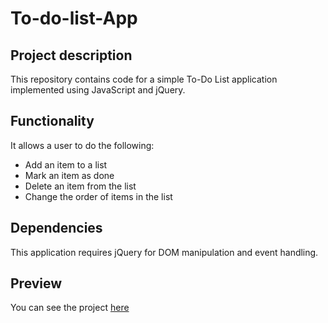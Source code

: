 # To-do-list-App

## Project description

This repository contains code for a simple To-Do List application implemented using JavaScript and jQuery.

## Functionality

It allows a user to do the following:

- Add an item to a list
- Mark an item as done
- Delete an item from the list
- Change the order of items in the list

## Dependencies

This application requires jQuery for DOM manipulation and event handling.

## Preview

You can see the project [here](https://staszewska.github.io/To-do-list-App/)
